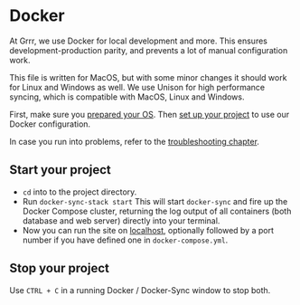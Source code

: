 # Docker

At Grrr, we use Docker for local development and more. This ensures development-production parity, and prevents a lot of manual configuration work.

This file is written for MacOS, but with some minor changes it should work for Linux and Windows as well.
We use Unison for high performance syncing, which is compatible with MacOS, Linux and Windows.



First, make sure you [prepared your OS](os-setup/README.md).
Then [set up your project](project-setup/README.md) to use our Docker configuration.

In case you run into problems, refer to the [troubleshooting chapter](troubleshooting/README.md).



## Start your project

- `cd` into to the project directory.
- Run `docker-sync-stack start`
  This will start `docker-sync` and fire up the Docker Compose cluster, returning the log output of all containers (both database and web server) directly into your terminal.
- Now you can run the site on [localhost](http://localhost), optionally followed by a port number if you have defined one in `docker-compose.yml`.



## Stop your project

Use `CTRL + C` in a running Docker / Docker-Sync window to stop both.
